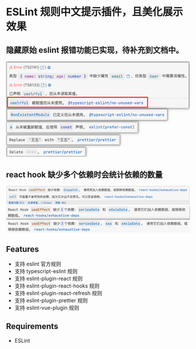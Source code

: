 # ESLint 规则中文提示插件，且美化展示效果

## 隐藏原始 eslint 报错功能已实现，待补充到文档中。

![alt text](./Z/image1.png)

## react hook 缺少多个依赖时会统计依赖的数量

![alt text](./Z/image2.png)
![alt text](./Z/image3.png)

## Features

- 支持 eslint 官方规则
- 支持 typescript-eslint 规则
- 支持 eslint-plugin-react 规则
- 支持 eslint-plugin-react-hooks 规则
- 支持 eslint-plugin-react-refresh 规则
- 支持 eslint-plugin-prettier 规则
- 支持 eslint-vue-plugin 规则

## Requirements

- ESLint
